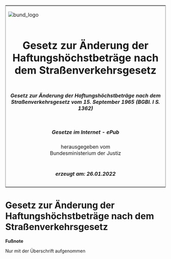 <span id="DECKBLATT.html"></span>

<table border="0" frame="border" width="100%">

<tr valign="top">

<td align="left">

![bund\_logo](BfJ_2021_Web_de_de.gif)

</td>

<td align="right">

 

</td>

</tr>

<tr align="center" valign="middle">

<td colspan="2">

# Gesetz zur Änderung der Haftungshöchstbeträge nach dem Straßenverkehrsgesetz

</td>

</tr>

<tr align="center" valign="middle">

<td colspan="2">

##### Gesetz zur Änderung der Haftungshöchstbeträge nach dem Straßenverkehrsgesetz vom 15. September 1965 (BGBl. I S. 1362)

</td>

</tr>

<tr align="center" valign="middle">

<td colspan="2">

  
  

##### Gesetze im Internet - ePub  
  
herausgegeben vom  
Bundesministerium der Justiz

</td>

</tr>

<tr align="center" valign="bottom">

<td colspan="2">

  
  

##### erzeugt am: 26.01.2022

</td>

</tr>

</table>

<span id="BJNR013620965.html"></span>

# Gesetz zur Änderung der Haftungshöchstbeträge nach dem Straßenverkehrsgesetz

<div>

  
**Fußnote**

<div class="jnhtml">

<div>

<div class="jurAbsatz">

Nur mit der Überschrift aufgenommen

</div>

</div>

</div>

</div>
